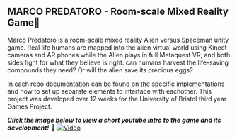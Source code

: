 ## MARCO PREDATORO - Room-scale Mixed Reality Game👋

<!--

**Here are some ideas to get you started:**

🙋‍♀️ A short introduction - what is your organization all about?
🌈 Contribution guidelines - how can the community get involved?
👩‍💻 Useful resources - where can the community find your docs? Is there anything else the community should know?
🍿 Fun facts - what does your team eat for breakfast?
🧙 Remember, you can do mighty things with the power of [Markdown](https://docs.github.com/github/writing-on-github/getting-started-with-writing-and-formatting-on-github/basic-writing-and-formatting-syntax)
-->

Marco Predatoro is a room-scale mixed reality Alien versus Spaceman unity game. Real life humans are mapped into the alien virtual world using Kinect cameras and AR phones while the Alien plays in full Metaquest VR, and both sides fight for what they believe is right: can humans harvest the life-saving compounds they need? Or will the alien save its precious eggs?

In each repo documentation can be found on the specific implementations and how to set up separate elements to interface with eachother. This project was developed over 12 weeks for the University of Bristol third year Games Project.

***Click the image below to view a short youtube intro to the game and its development!*** 🧙 
[![Video](https://img.youtube.com/vi/seFJKZjpeTE/maxresdefault.jpg)](https://www.youtube.com/watch?v=seFJKZjpeTE)
